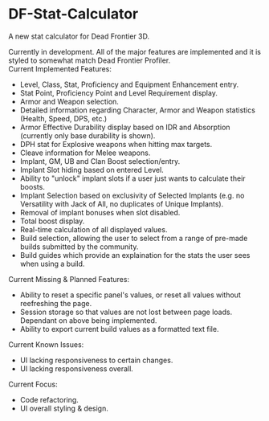 # DF-Stat-Calculator
A new stat calculator for Dead Frontier 3D.

Currently in development. All of the major features are implemented and it is styled to somewhat match Dead Frontier Profiler.  
Current Implemented Features:
  - Level, Class, Stat, Proficiency and Equipment Enhancement entry.
  - Stat Point, Proficiency Point and Level Requirement display.
  - Armor and Weapon selection.
  - Detailed information regarding Character, Armor and Weapon statistics (Health, Speed, DPS, etc.)
  - Armor Effective Durability display based on IDR and Absorption (currently only base durability is shown).
  - DPH stat for Explosive weapons when hitting max targets.
  - Cleave information for Melee weapons.
  - Implant, GM, UB and Clan Boost selection/entry.
  - Implant Slot hiding based on entered Level.
  - Ability to "unlock" implant slots if a user just wants to calculate their boosts.
  - Implant Selection based on exclusivity of Selected Implants (e.g. no Versatility with Jack of All, no duplicates of Unique Implants).
  - Removal of implant bonuses when slot disabled.
  - Total boost display.
  - Real-time calculation of all displayed values.
  - Build selection, allowing the user to select from a range of pre-made builds submitted by the community.
  - Build guides which provide an explaination for the stats the user sees when using a build.

Current Missing & Planned Features:
  - Ability to reset a specific panel's values, or reset all values without reefreshing the page.
  - Session storage so that values are not lost between page loads. Dependant on above being implemented.
  - Ability to export current build values as a formatted text file.
  
Current Known Issues:
  - UI lacking responsiveness to certain changes.
  - UI lacking responsiveness overall.
  
Current Focus:
  - Code refactoring.
  - UI overall styling & design.
